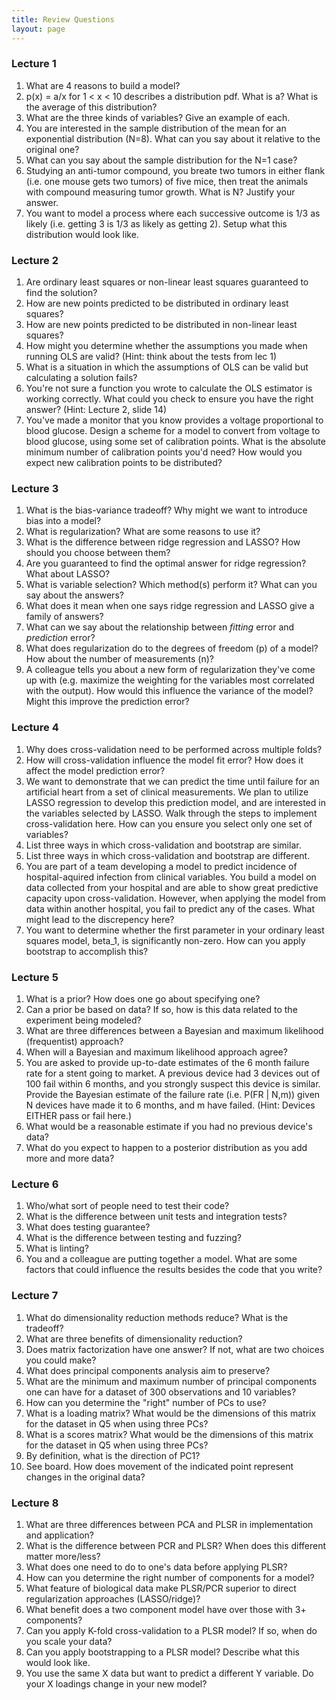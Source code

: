 ```yaml
---
title: Review Questions
layout: page
---
```


### Lecture 1

1. What are 4 reasons to build a model?
2. p(x) = a/x for 1 < x < 10 describes a distribution pdf. What is a? What is the average of this distribution?
3. What are the three kinds of variables? Give an example of each.
4. You are interested in the sample distribution of the mean for an exponential distribution (N=8). What can you say about it relative to the original one?
5. What can you say about the sample distribution for the N=1 case?
6. Studying an anti-tumor compound, you breate two tumors in either flank (i.e. one mouse gets two tumors) of five mice, then treat the animals with compound measuring tumor growth. What is N? Justify your answer.
7. You want to model a process where each successive outcome is 1/3 as likely (i.e. getting 3 is 1/3 as likely as getting 2). Setup what this distribution would look like.

### Lecture 2

1. Are ordinary least squares or non-linear least squares guaranteed to find the solution?
2. How are new points predicted to be distributed in ordinary least squares?
3. How are new points predicted to be distributed in non-linear least squares?
4. How might you determine whether the assumptions you made when running OLS are valid? (Hint: think about the tests from lec 1)
5. What is a situation in which the assumptions of OLS can be valid but calculating a solution fails?
6. You're not sure a function you wrote to calculate the OLS estimator is working correctly. What could you check to ensure you have the right answer? (Hint: Lecture 2, slide 14)
7. You've made a monitor that you know provides a voltage proportional to blood glucose. Design a scheme for a model to convert from voltage to blood glucose, using some set of calibration points. What is the absolute minimum number of calibration points you'd need? How would you expect new calibration points to be distributed?

### Lecture 3

1. What is the bias-variance tradeoff? Why might we want to introduce bias into a model?
2. What is regularization? What are some reasons to use it?
3. What is the difference between ridge regression and LASSO? How should you choose between them?
4. Are you guaranteed to find the optimal answer for ridge regression? What about LASSO?
5. What is variable selection? Which method(s) perform it? What can you say about the answers?
6. What does it mean when one says ridge regression and LASSO give a family of answers?
7. What can we say about the relationship between *fitting* error and *prediction* error?
8. What does regularization do to the degrees of freedom (p) of a model? How about the number of measurements (n)?
9. A colleague tells you about a new form of regularization they've come up with (e.g. maximize the weighting for the variables most correlated with the output). How would this influence the variance of the model? Might this improve the prediction error?

### Lecture 4

1. Why does cross-validation need to be performed across multiple folds?
2. How will cross-validation influence the model fit error? How does it affect the model prediction error?
3. We want to demonstrate that we can predict the time until failure for an artificial heart from a set of clinical measurements. We plan to utilize LASSO regression to develop this prediction model, and are interested in the variables selected by LASSO. Walk through the steps to implement cross-validation here. How can you ensure you select only one set of variables?
4. List three ways in which cross-validation and bootstrap are similar.
5. List three ways in which cross-validation and bootstrap are different.
6. You are part of a team developing a model to predict incidence of hospital-aquired infection from clinical variables. You build a model on data collected from your hospital and are able to show great predictive capacity upon cross-validation. However, when applying the model from data within another hospital, you fail to predict any of the cases. What might lead to the discrepency here?
7. You want to determine whether the first parameter in your ordinary least squares model, beta_1, is significantly non-zero. How can you apply bootstrap to accomplish this?

### Lecture 5

1. What is a prior? How does one go about specifying one?
2. Can a prior be based on data? If so, how is this data related to the experiment being modeled?
3. What are three differences between a Bayesian and maximum likelihood (frequentist) approach?
4. When will a Bayesian and maximum likelihood approach agree?
5. You are asked to provide up-to-date estimates of the 6 month failure rate for a stent going to market. A previous device had 3 devices out of 100 fail within 6 months, and you strongly suspect this device is similar. Provide the Bayesian estimate of the failure rate (i.e. P(FR | N,m)) given N devices have made it to 6 months, and m have failed. (Hint: Devices EITHER pass or fail here.)
6. What would be a reasonable estimate if you had no previous device's data?
7. What do you expect to happen to a posterior distribution as you add more and more data?

### Lecture 6

1. Who/what sort of people need to test their code?
2. What is the difference between unit tests and integration tests?
3. What does testing guarantee?
4. What is the difference between testing and fuzzing?
5. What is linting?
6. You and a colleague are putting together a model. What are some factors that could influence the results besides the code that you write?

### Lecture 7

1. What do dimensionality reduction methods reduce? What is the tradeoff?
2. What are three benefits of dimensionality reduction?
3. Does matrix factorization have one answer? If not, what are two choices you could make?
4. What does principal components analysis aim to preserve?
5. What are the minimum and maximum number of principal components one can have for a dataset of 300 observations and 10 variables?
6. How can you determine the "right" number of PCs to use?
7. What is a loading matrix? What would be the dimensions of this matrix for the dataset in Q5 when using three PCs?
8. What is a scores matrix? What would be the dimensions of this matrix for the dataset in Q5 when using three PCs?
9. By definition, what is the direction of PC1?
10. See board. How does movement of the indicated point represent changes in the original data?

### Lecture 8

1. What are three differences between PCA and PLSR in implementation and application?
2. What is the difference between PCR and PLSR? When does this different matter more/less?
3. What does one need to do to one's data before applying PLSR?
4. How can you determine the right number of components for a model?
5. What feature of biological data make PLSR/PCR superior to direct regularization approaches (LASSO/ridge)?
6. What benefit does a two component model have over those with 3+ components?
7. Can you apply K-fold cross-validation to a PLSR model? If so, when do you scale your data?
8. Can you apply bootstrapping to a PLSR model? Describe what this would look like.
9. You use the same X data but want to predict a different Y variable. Do your X loadings change in your new model?
